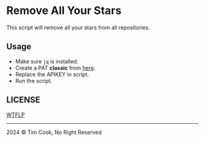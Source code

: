 # Remove All Your Stars

This script will remove all your stars from all repositories.

## Usage

- Make sure `jq` is installed.
- Create a PAT **classic** from [here](https://github.com/settings/tokens).
- Replace the APIKEY in script.
- Run the script.

## LICENSE

[WTFLP](./LICENSE)

---

2024 © Tim Cook, No Right Reserved
